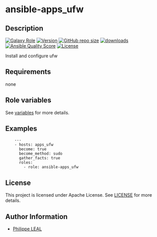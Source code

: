 # ansible-apps_ufw

## Description

[![Galaxy Role](https://img.shields.io/badge/galaxy-apps_ufw-purple?style=flat)](https://galaxy.ansible.com/lotusnoir/apps_ufw)
[![Version](https://img.shields.io/github/release/lotusnoir/ansible-apps_ufw.svg)](https://github.com/lotusnoir/ansible-apps_ufw/releases/latest)
[![GitHub repo size](https://img.shields.io/github/repo-size/lotusnoir/ansible-apps_ufw?color=orange&style=flat)](https://galaxy.ansible.com/lotusnoir/apps_ufw)
[![downloads](https://img.shields.io/ansible/role/d/56848)](https://galaxy.ansible.com/lotusnoir/apps_ufw)
[![Ansible Quality Score](https://img.shields.io/ansible/quality/56848)](https://galaxy.ansible.com/lotusnoir/apps_ufw)
[![License](https://img.shields.io/badge/license-Apache--2.0-brightgreen?style=flat)](https://opensource.org/licenses/Apache-2.0)

Install and configure ufw

## Requirements

none

## Role variables

See [variables](/defaults/main.yml) for more details.

## Examples

        ---
        - hosts: apps_ufw
          become: true
          become_method: sudo
          gather_facts: true
          roles:
            - role: ansible-apps_ufw


## License

This project is licensed under Apache License. See [LICENSE](/LICENSE) for more details.

## Author Information

- [Philippe LEAL](https://github.com/lotusnoir)
